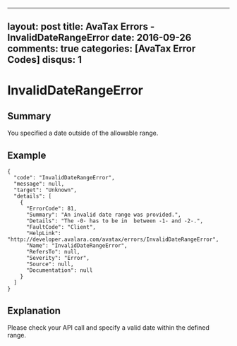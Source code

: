 
---
layout: post
title: AvaTax Errors - InvalidDateRangeError
date: 2016-09-26
comments: true
categories: [AvaTax Error Codes]
disqus: 1
---

# InvalidDateRangeError

## Summary

You specified a date outside of the allowable range.

## Example

    {
      "code": "InvalidDateRangeError",
      "message": null,
      "target": "Unknown",
      "details": [
        {
          "ErrorCode": 81,
          "Summary": "An invalid date range was provided.",
          "Details": "The -0- has to be in  between -1- and -2-.",
          "FaultCode": "Client",
          "HelpLink": "http://developer.avalara.com/avatax/errors/InvalidDateRangeError",
          "Name": "InvalidDateRangeError",
          "RefersTo": null,
          "Severity": "Error",
          "Source": null,
          "Documentation": null
        }
      ]
    }

## Explanation

Please check your API call and specify a valid date within the defined range.